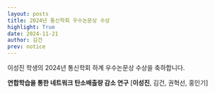 ```yaml
---
layout: posts
title: 2024년 통신학회 우수논문상 수상
highlight: True
date: 2024-11-21
author: 김건
prev: notice
---
```


이성진 학생의 2024년 통신학회 하계 우수논문상 수상을 축하합니다.

**연합학습을 통한 네트워크 탄소배출량 감소 연구** [**이성진**, 김건, 권혁선, 홍인기]